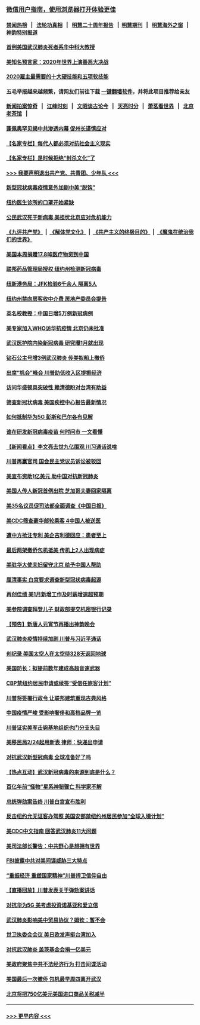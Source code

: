 ### [微信用户指南，使用浏览器打开体验更佳](https://github.com/gfw-breaker/banned-news1/blob/master/indexes/wechat-guide.md?t=0)
#### [禁闻热榜](热点新闻.md?t=0)  &nbsp;&nbsp;|&nbsp;&nbsp; [法轮功真相](https://github.com/gfw-breaker/truth/blob/master/README.md?t=0) &nbsp;&nbsp;|&nbsp;&nbsp; [明慧二十周年报告](https://github.com/gfw-breaker/mh-reports/blob/master/README.md?t=0) &nbsp;&nbsp;|&nbsp;&nbsp;[明慧期刊](https://github.com/gfw-breaker/mh-qikan) &nbsp;&nbsp;|&nbsp;&nbsp; [明慧海外之窗](https://github.com/gfw-breaker/mh-news/blob/master/README.md?t=0) &nbsp;&nbsp;|&nbsp;&nbsp; [神韵特别报道](https://github.com/gfw-breaker/mh-news/blob/master/shenyun.md?t=0)
#### [首例美国武汉肺炎死者系华中科大教授](../pages/nsc412/n11855500.md?t=02100102) 
#### [美知名预言家：2020年世界上演善恶大决战](../pages/nsc412/n11855418.md?t=02100102) 
#### [2020雇主最需要的十大硬技能和五项软技能](../pages/nsc412/n11850953.md?t=02100102) 
#### 五毛举报越来越频繁，请网友们前往下载 [一键翻墙软件](https://github.com/gfw-breaker/ssr-accounts)，并将此项目推荐给亲友
#### [新闻拍案惊奇](https://github.com/gfw-breaker/banned-news1/blob/master/pages/link4.md) &nbsp;&nbsp;|&nbsp;&nbsp; [江峰时刻](https://github.com/gfw-breaker/banned-news1/blob/master/pages/link4.md) &nbsp;&nbsp;|&nbsp;&nbsp; [文昭谈古论今](https://github.com/gfw-breaker/banned-news1/blob/master/pages/link4.md) &nbsp;&nbsp;|&nbsp;&nbsp; [天亮时分](https://github.com/gfw-breaker/banned-news1/blob/master/pages/link4.md) &nbsp;&nbsp;|&nbsp;&nbsp; [萧茗看世界](https://github.com/gfw-breaker/banned-news1/blob/master/pages/link4.md) &nbsp;&nbsp;|&nbsp;&nbsp; [北京老茶馆](https://github.com/gfw-breaker/banned-news1/blob/master/pages/link4.md) &nbsp;&nbsp;|&nbsp;&nbsp; 
#### [蓬佩奥罕见揭中共渗透内幕 促州长谨慎应对](../pages/nsc412/n11854685.md?t=02100102) 
#### [【名家专栏】每代人都必须对抗社会主义现实](../pages/nsc412/n11831412.md?t=02100102) 
#### [【名家专栏】是时候拒绝“封杀文化”了](../pages/nsc412/n11814093.md?t=02100102) 
#### [>>> 我要声明退出共产党、共青团、少年队 <<<](https://github.com/begood0513/goodnews/blob/master/quit/letter.md) 
#### [新型冠状病毒疫情意外加剧中美“脱钩”](../pages/nsc412/n11854475.md?t=02100102) 
#### [纽约医生诊所的口罩开始紧缺](../pages/nsc412/n11853364.md?t=02100102) 
#### [公民武汉死于新病毒 美担忧北京应对危机能力](../pages/nsc412/n11854331.md?t=02100102) 
#### [《九评共产党》](https://github.com/begood0513/9ping.md/blob/master/README.md) &nbsp;|&nbsp; [《解体党文化》](../../../../jtdwh.md/blob/master/README.md)  &nbsp;|&nbsp; [《共产主义的终极目的》](../../../../gczydzjmd.md/blob/master/README.md) &nbsp;|&nbsp; [《魔鬼在统治我们的世界》](../../../../mgztzwmdsj.md/blob/master/README.md) 
#### [美国本周捐赠17.8吨医疗物资到中国](../pages/nsc412/n11854269.md?t=02100102) 
#### [联邦药品管理局授权  纽约州检测新冠病毒](../pages/nsc412/n11853371.md?t=02100102) 
#### [纽新港务局：JFK检验6千余人  隔离5人](../pages/nsc412/n11853366.md?t=02100102) 
#### [纽约州禁向房客收中介费  房地产委员会提告](../pages/nsc412/n11853360.md?t=02100102) 
#### [英名校教授：中国日增5万例新冠病例](../pages/nsc412/n11854174.md?t=02100102) 
#### [美专家加入WHO访华抗疫情 北京仍未批准](../pages/nsc412/n11854043.md?t=02100102) 
#### [武汉医护院内染新冠病毒 研究曝1月就出现](../pages/nsc412/n11852928.md?t=02100102) 
#### [钻石公主号增3例武汉肺炎 传美拟船上撤侨](../pages/nsc412/n11853240.md?t=02100102) 
#### [出席“机会”峰会 川普助低收入区提振经济](../pages/nsc412/n11853232.md?t=02100102) 
#### [访问华盛顿具突破性 赖清德盼对台湾有助益](../pages/nsc412/n11853129.md?t=02100102) 
#### [筛查新冠状病毒 美国疾控中心报告最新情况](../pages/nsc412/n11853070.md?t=02100102) 
#### [如何抵制华为5G 彭斯和巴尔各有见解](../pages/nsc412/n11852535.md?t=02100102) 
#### [谁在研发新冠病毒疫苗 何时问市 一文看懂](../pages/nsc412/n11852840.md?t=02100102) 
#### [【新闻看点】李文亮去世九亿围观 川习通话说啥](../pages/nsc412/n11852360.md?t=02100102) 
#### [川普再赢官司 国会民主党议员诉讼被驳回](../pages/nsc412/n11852287.md?t=02100102) 
#### [美宣布资助1亿美元 助中国对抗新冠肺炎](../pages/nsc412/n11852531.md?t=02100102) 
#### [美国人传人新冠首例出院 芝加哥夫妻回家隔离](../pages/nsc412/n11852452.md?t=02100102) 
#### [美35名议员促司法部全面调查《中国日报》](../pages/nsc412/n11852435.md?t=02100102) 
#### [美CDC筛查豪华邮轮乘客 4中国人被送医](../pages/nsc412/n11852085.md?t=02100102) 
#### [遭中方抢注专利 美企吉利德回应：患者至上](../pages/nsc412/n11852037.md?t=02100102) 
#### [最后两架撤侨包机抵美 传机上2人出现病症](../pages/nsc412/n11852173.md?t=02100102) 
#### [美驻华大使夫妇留守北京 给予中国人帮助](../pages/nsc412/n11852165.md?t=02100102) 
#### [厘清事实 白宫要求调查新型冠状病毒起源](../pages/nsc412/n11852106.md?t=02100102) 
#### [再创佳绩 美1月新增工作及时薪增速超预期](../pages/nsc412/n11852174.md?t=02100102) 
#### [美参院调查拜登儿子 财政部提交机密银行记录](../pages/nsc412/n11851808.md?t=02100102) 
#### [【预告】新唐人元宵节再播出神韵晚会](../pages/nsc412/n11843192.md?t=02100102) 
#### [武汉肺炎疫情持续加剧 川普与习近平通话](../pages/nsc412/n11851613.md?t=02100102) 
#### [创纪录 美国太空人在太空待328天返回地球](../pages/nsc412/n11851266.md?t=02100102) 
#### [美国防长：拟提前数年建成高超音速武器](../pages/nsc412/n11850959.md?t=02100102) 
#### [CBP禁纽约居民申请或续签“受信任旅客计划”](../pages/nsc412/n11850857.md?t=02100102) 
#### [川普将签署行政令 让联邦建筑重现古典风格](../pages/nsc412/n11850654.md?t=02100102) 
#### [中国疫情严峻 受影响奢侈和高档品牌一览](../pages/nsc412/n11850319.md?t=02100102) 
#### [川普证实美军击毙基地组织也门分支头目](../pages/nsc412/n11850383.md?t=02100102) 
#### [美移民局2/24起用新表 律师：快递出申请](../pages/nsc412/n11848220.md?t=02100102) 
#### [对抗武汉新型冠病毒 全球准备好了吗](../pages/nsc412/n11850142.md?t=02100102) 
#### [【热点互动】武汉新冠病毒的来源到底是什么？](../pages/nsc412/n11849749.md?t=02100102) 
#### [百亿年前“怪物”星系神秘骤亡 科学家不解](../pages/nsc412/n11849863.md?t=02100102) 
#### [总统弹劾案告终 川普白宫宣布胜利](../pages/nsc412/n11849985.md?t=02100102) 
#### [反击纽约允无证客办驾照  美国安部禁纽约州居民参加“全球入境计划”](../pages/nsc412/n11849828.md?t=02100102) 
#### [美CDC中文指南 回答武汉肺炎11大问题](../pages/nsc412/n11849703.md?t=02100102) 
#### [美司法部长警告：中共野心是想拥有世界](../pages/nsc412/n11849769.md?t=02100102) 
#### [FBI披露中共对美间谍威胁三大特点](../pages/nsc412/n11849700.md?t=02100102) 
#### [“重振经济 重塑国家精神”川普捍卫信仰自由](../pages/nsc412/n11849641.md?t=02100102) 
#### [【直播回放】川普发表关于弹劾案讲话](../pages/nsc412/n11849472.md?t=02100102) 
#### [对抗华为5G 美考虑投资诺基亚和爱立信](../pages/nsc412/n11849510.md?t=02100102) 
#### [武汉肺炎影响美中贸易协议？姆钦：暂不会](../pages/nsc412/n11849497.md?t=02100102) 
#### [世卫执委会会议 美日欧发声挺台湾加入](../pages/nsc412/n11849433.md?t=02100102) 
#### [对抗武汉肺炎 盖茨基金会捐一亿美元](../pages/nsc412/n11848953.md?t=02100102) 
#### [美政府聚焦中共不法经济行为 打击间谍活动](../pages/nsc412/n11849322.md?t=02100102) 
#### [美国最后一次撤侨 包机最早周四离开武汉](../pages/nsc412/n11849395.md?t=02100102) 
#### [北京将把750亿美元美国进口商品关税减半](../pages/nsc412/n11848896.md?t=02100102) 

----
#### [ >>> 更早内容 <<< ](../indexes/nsc412-earlier.md)
